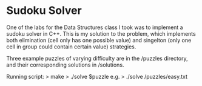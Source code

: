 Sudoku Solver
=============

One of the labs for the Data Structures class I took was to implement a sudoku solver in C++. This is my solution to the problem, which implements both elimination (cell only has one possible value) and singelton (only one cell in group could contain certain value) strategies.

Three example puzzles of varying difficulty are in the /puzzles directory, and their corresponding solutions in /solutions.

Running script:
\> make
\> ./solve $puzzle
    e.g. \> ./solve /puzzles/easy.txt
